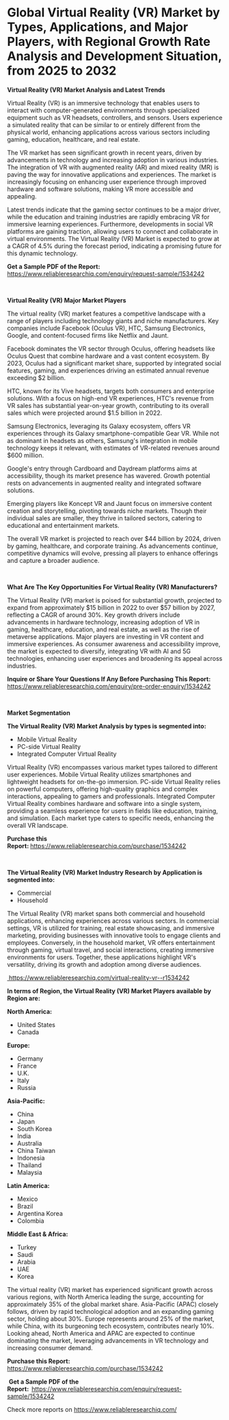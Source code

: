 <p><h1>Global Virtual Reality (VR) Market by Types, Applications, and Major Players, with Regional Growth Rate Analysis and Development Situation, from 2025 to 2032</h1></p><p><strong>Virtual Reality (VR) Market Analysis and Latest Trends</strong></p>
<p><p>Virtual Reality (VR) is an immersive technology that enables users to interact with computer-generated environments through specialized equipment such as VR headsets, controllers, and sensors. Users experience a simulated reality that can be similar to or entirely different from the physical world, enhancing applications across various sectors including gaming, education, healthcare, and real estate.</p><p>The VR market has seen significant growth in recent years, driven by advancements in technology and increasing adoption in various industries. The integration of VR with augmented reality (AR) and mixed reality (MR) is paving the way for innovative applications and experiences. The market is increasingly focusing on enhancing user experience through improved hardware and software solutions, making VR more accessible and appealing.</p><p>Latest trends indicate that the gaming sector continues to be a major driver, while the education and training industries are rapidly embracing VR for immersive learning experiences. Furthermore, developments in social VR platforms are gaining traction, allowing users to connect and collaborate in virtual environments. The Virtual Reality (VR) Market is expected to grow at a CAGR of 4.5% during the forecast period, indicating a promising future for this dynamic technology.</p></p>
<p><strong>Get a Sample PDF of the Report:&nbsp;</strong> <a href="https://www.reliableresearchiq.com/enquiry/request-sample/1534242?utm_campaign=2477&utm_medium=2&utm_source=Github&utm_content=ia&utm_term=09032025&utm_id=virtual-reality-vr">https://www.reliableresearchiq.com/enquiry/request-sample/1534242</a></p>
<p>&nbsp;</p>
<p><strong>Virtual Reality (VR) Major Market Players</strong></p>
<p><p>The virtual reality (VR) market features a competitive landscape with a range of players including technology giants and niche manufacturers. Key companies include Facebook (Oculus VR), HTC, Samsung Electronics, Google, and content-focused firms like Netflix and Jaunt.</p><p>Facebook dominates the VR sector through Oculus, offering headsets like Oculus Quest that combine hardware and a vast content ecosystem. By 2023, Oculus had a significant market share, supported by integrated social features, gaming, and experiences driving an estimated annual revenue exceeding $2 billion.</p><p>HTC, known for its Vive headsets, targets both consumers and enterprise solutions. With a focus on high-end VR experiences, HTC's revenue from VR sales has substantial year-on-year growth, contributing to its overall sales which were projected around $1.5 billion in 2022.</p><p>Samsung Electronics, leveraging its Galaxy ecosystem, offers VR experiences through its Galaxy smartphone-compatible Gear VR. While not as dominant in headsets as others, Samsung's integration in mobile technology keeps it relevant, with estimates of VR-related revenues around $600 million.</p><p>Google's entry through Cardboard and Daydream platforms aims at accessibility, though its market presence has wavered. Growth potential rests on advancements in augmented reality and integrated software solutions.</p><p>Emerging players like Koncept VR and Jaunt focus on immersive content creation and storytelling, pivoting towards niche markets. Though their individual sales are smaller, they thrive in tailored sectors, catering to educational and entertainment markets.</p><p>The overall VR market is projected to reach over $44 billion by 2024, driven by gaming, healthcare, and corporate training. As advancements continue, competitive dynamics will evolve, pressing all players to enhance offerings and capture a broader audience.</p></p>
<p>&nbsp;</p>
<p><strong>What Are The Key Opportunities For Virtual Reality (VR) Manufacturers?</strong></p>
<p><p>The Virtual Reality (VR) market is poised for substantial growth, projected to expand from approximately $15 billion in 2022 to over $57 billion by 2027, reflecting a CAGR of around 30%. Key growth drivers include advancements in hardware technology, increasing adoption of VR in gaming, healthcare, education, and real estate, as well as the rise of metaverse applications. Major players are investing in VR content and immersive experiences. As consumer awareness and accessibility improve, the market is expected to diversify, integrating VR with AI and 5G technologies, enhancing user experiences and broadening its appeal across industries.</p></p>
<p><strong>Inquire or Share Your Questions If Any Before Purchasing This Report:</strong> <a href="https://www.reliableresearchiq.com/enquiry/pre-order-enquiry/1534242?utm_campaign=2477&utm_medium=2&utm_source=Github&utm_content=ia&utm_term=09032025&utm_id=virtual-reality-vr">https://www.reliableresearchiq.com/enquiry/pre-order-enquiry/1534242</a></p>
<p>&nbsp;</p>
<p><strong>Market Segmentation</strong></p>
<p><strong>The Virtual Reality (VR) Market Analysis by types is segmented into:</strong></p>
<p><ul><li>Mobile Virtual Reality</li><li>PC-side Virtual Reality</li><li>Integrated Computer Virtual Reality</li></ul></p>
<p><p>Virtual Reality (VR) encompasses various market types tailored to different user experiences. Mobile Virtual Reality utilizes smartphones and lightweight headsets for on-the-go immersion. PC-side Virtual Reality relies on powerful computers, offering high-quality graphics and complex interactions, appealing to gamers and professionals. Integrated Computer Virtual Reality combines hardware and software into a single system, providing a seamless experience for users in fields like education, training, and simulation. Each market type caters to specific needs, enhancing the overall VR landscape.</p></p>
<p><strong>Purchase this Report:&nbsp;</strong><a href="https://www.reliableresearchiq.com/purchase/1534242?utm_campaign=2477&utm_medium=2&utm_source=Github&utm_content=ia&utm_term=09032025&utm_id=virtual-reality-vr">https://www.reliableresearchiq.com/purchase/1534242</a></p>
<p>&nbsp;</p>
<p><strong>The Virtual Reality (VR) Market Industry Research by Application is segmented into:</strong></p>
<p><ul><li>Commercial</li><li>Household</li></ul></p>
<p><p>The Virtual Reality (VR) market spans both commercial and household applications, enhancing experiences across various sectors. In commercial settings, VR is utilized for training, real estate showcasing, and immersive marketing, providing businesses with innovative tools to engage clients and employees. Conversely, in the household market, VR offers entertainment through gaming, virtual travel, and social interactions, creating immersive environments for users. Together, these applications highlight VR's versatility, driving its growth and adoption among diverse audiences.</p></p>
<p><a href="https://www.reliableresearchiq.com/virtual-reality-vr--r1534242?utm_campaign=2477&utm_medium=2&utm_source=Github&utm_content=ia&utm_term=09032025&utm_id=virtual-reality-vr">&nbsp;https://www.reliableresearchiq.com/virtual-reality-vr--r1534242</a></p>
<p><strong>In terms of Region, the Virtual Reality (VR) Market Players available by Region are:</strong></p>
<p>
    <p> <strong> North America: </strong>
        <ul>
            <li>United States</li>
            <li>Canada</li>
        </ul>
        </p> 
    <p> <strong> Europe: </strong>
        <ul>
            <li>Germany</li>
            <li>France</li>
            <li>U.K.</li>
            <li>Italy</li>
            <li>Russia</li>
        </ul>
        </p> 
    <p> <strong> Asia-Pacific: </strong>
        <ul>
            <li>China</li>
            <li>Japan</li>
            <li>South Korea</li>
            <li>India</li>
            <li>Australia</li>
            <li>China Taiwan</li>
            <li>Indonesia</li>
            <li>Thailand</li>
            <li>Malaysia</li>
        </ul>
        </p> 
    <p> <strong> Latin America: </strong>
        <ul>
            <li>Mexico</li>
            <li>Brazil</li>
            <li>Argentina Korea</li>
            <li>Colombia</li>
        </ul>
        </p> 
    <p> <strong> Middle East & Africa: </strong>
        <ul>
            <li>Turkey</li>
            <li>Saudi</li>
            <li>Arabia</li>
            <li>UAE</li>
            <li>Korea</li>
        </ul>
    </p>
    </p>
<p><p>The virtual reality (VR) market has experienced significant growth across various regions, with North America leading the surge, accounting for approximately 35% of the global market share. Asia-Pacific (APAC) closely follows, driven by rapid technological adoption and an expanding gaming sector, holding about 30%. Europe represents around 25% of the market, while China, with its burgeoning tech ecosystem, contributes nearly 10%. Looking ahead, North America and APAC are expected to continue dominating the market, leveraging advancements in VR technology and increasing consumer demand.</p></p>
<p><strong>Purchase this Report: </strong><a href="https://www.reliableresearchiq.com/purchase/1534242?utm_campaign=2477&utm_medium=2&utm_source=Github&utm_content=ia&utm_term=09032025&utm_id=virtual-reality-vr">https://www.reliableresearchiq.com/purchase/1534242</a></p>
<p>&nbsp;<strong>Get a Sample PDF of the Report:&nbsp;&nbsp;</strong><a href="https://www.reliableresearchiq.com/enquiry/request-sample/1534242?utm_campaign=2477&utm_medium=2&utm_source=Github&utm_content=ia&utm_term=09032025&utm_id=virtual-reality-vr">https://www.reliableresearchiq.com/enquiry/request-sample/1534242</a></p>
<p><strong></strong></p>
<p>Check more reports on <a href="https://www.reliableresearchiq.com/?utm_campaign=2477&utm_medium=2&utm_source=Github&utm_content=ia&utm_term=09032025&utm_id=virtual-reality-vr">https://www.reliableresearchiq.com/</a></p>